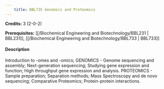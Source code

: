```yaml
---
    title: BBL735 Genomics and Proteomics
---
```

**Credits:** 3 (2-0-2)



**Prerequisites:** [[/Biochemical Engineering and Biotechnology/BBL231 | BBL231]], [[/Biochemical Engineering and Biotechnology/BBL733 | BBL733]]

#### Description 
Introduction to -omes and -omics; GENOMICS - Genome sequencing and assembly; Next-generation sequencing; Studying gene expression and function; High throughput gene expression and analysis. PROTEOMICS - Sample preparation; Separation methods; Mass Spectroscopy and de novo sequencing; Comparative Proteomics; Protein-protein interactions.
